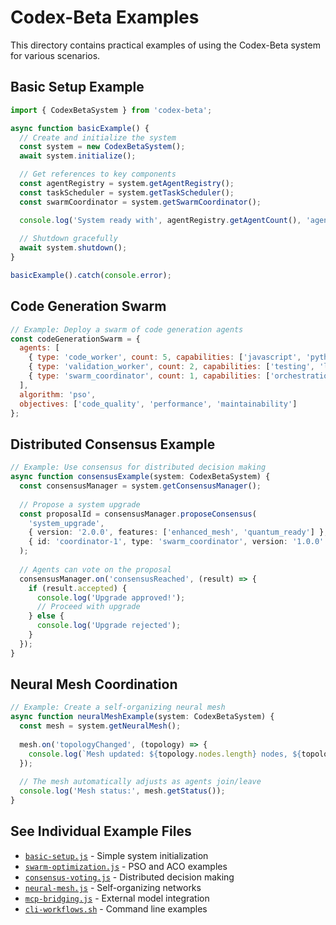 # Codex-Beta Examples

This directory contains practical examples of using the Codex-Beta system for various scenarios.

## Basic Setup Example

```typescript
import { CodexBetaSystem } from 'codex-beta';

async function basicExample() {
  // Create and initialize the system
  const system = new CodexBetaSystem();
  await system.initialize();

  // Get references to key components
  const agentRegistry = system.getAgentRegistry();
  const taskScheduler = system.getTaskScheduler();
  const swarmCoordinator = system.getSwarmCoordinator();

  console.log('System ready with', agentRegistry.getAgentCount(), 'agents');
  
  // Shutdown gracefully
  await system.shutdown();
}

basicExample().catch(console.error);
```

## Code Generation Swarm

```javascript
// Example: Deploy a swarm of code generation agents
const codeGenerationSwarm = {
  agents: [
    { type: 'code_worker', count: 5, capabilities: ['javascript', 'python', 'typescript'] },
    { type: 'validation_worker', count: 2, capabilities: ['testing', 'linting', 'security'] },
    { type: 'swarm_coordinator', count: 1, capabilities: ['orchestration'] }
  ],
  algorithm: 'pso',
  objectives: ['code_quality', 'performance', 'maintainability']
};
```

## Distributed Consensus Example

```typescript
// Example: Use consensus for distributed decision making
async function consensusExample(system: CodexBetaSystem) {
  const consensusManager = system.getConsensusManager();
  
  // Propose a system upgrade
  const proposalId = consensusManager.proposeConsensus(
    'system_upgrade',
    { version: '2.0.0', features: ['enhanced_mesh', 'quantum_ready'] },
    { id: 'coordinator-1', type: 'swarm_coordinator', version: '1.0.0' }
  );
  
  // Agents can vote on the proposal
  consensusManager.on('consensusReached', (result) => {
    if (result.accepted) {
      console.log('Upgrade approved!');
      // Proceed with upgrade
    } else {
      console.log('Upgrade rejected');
    }
  });
}
```

## Neural Mesh Coordination

```typescript
// Example: Create a self-organizing neural mesh
async function neuralMeshExample(system: CodexBetaSystem) {
  const mesh = system.getNeuralMesh();
  
  mesh.on('topologyChanged', (topology) => {
    console.log(`Mesh updated: ${topology.nodes.length} nodes, ${topology.connections} connections`);
  });
  
  // The mesh automatically adjusts as agents join/leave
  console.log('Mesh status:', mesh.getStatus());
}
```

## See Individual Example Files

- [`basic-setup.js`](./basic-setup.js) - Simple system initialization
- [`swarm-optimization.js`](./swarm-optimization.js) - PSO and ACO examples  
- [`consensus-voting.js`](./consensus-voting.js) - Distributed decision making
- [`neural-mesh.js`](./neural-mesh.js) - Self-organizing networks
- [`mcp-bridging.js`](./mcp-bridging.js) - External model integration
- [`cli-workflows.sh`](./cli-workflows.sh) - Command line examples